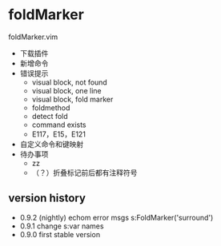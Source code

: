 # foldMarker

foldMarker.vim

*   下载插件
*   新增命令
*   错误提示
    +   visual block, not found
    +   visual block, one line
    +   visual block, fold marker
    +   foldmethod
    +   detect fold
    +   command exists
    +   E117，E15，E121
*   自定义命令和键映射
*   待办事项
    +   zz
    +   （？）折叠标记前后都有注释符号

## version history

*   0.9.2   (nightly) echom error msgs s:FoldMarker('surround')
*   0.9.1   change s:var names
*   0.9.0   first stable version
